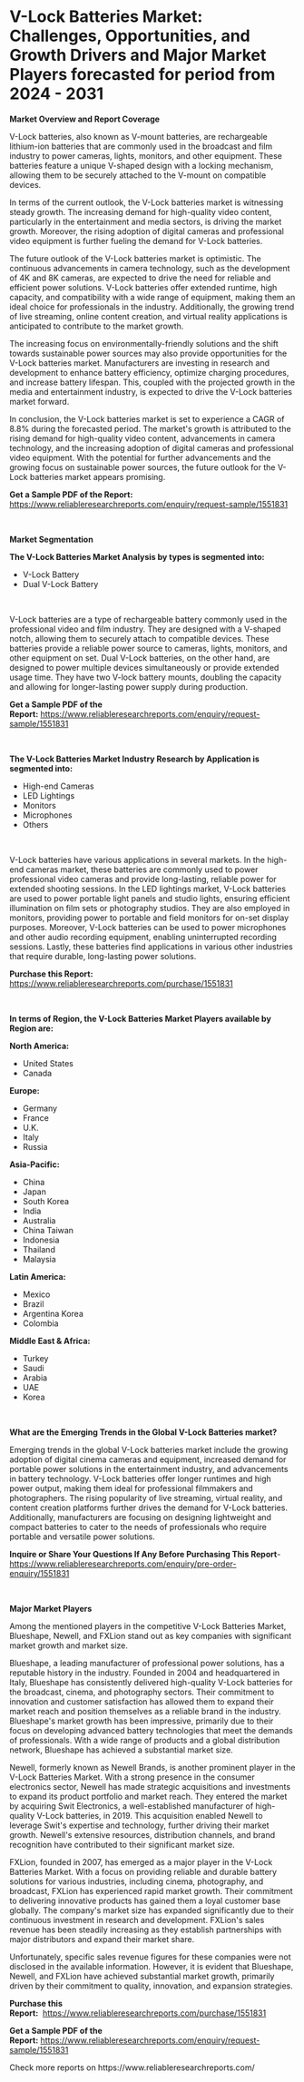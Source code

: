 <p><h1>V-Lock Batteries Market: Challenges, Opportunities, and Growth Drivers and Major Market Players forecasted for period from 2024 - 2031</h1></p><p><strong>Market Overview and Report Coverage</strong></p>
<p><p>V-Lock batteries, also known as V-mount batteries, are rechargeable lithium-ion batteries that are commonly used in the broadcast and film industry to power cameras, lights, monitors, and other equipment. These batteries feature a unique V-shaped design with a locking mechanism, allowing them to be securely attached to the V-mount on compatible devices.</p><p>In terms of the current outlook, the V-Lock batteries market is witnessing steady growth. The increasing demand for high-quality video content, particularly in the entertainment and media sectors, is driving the market growth. Moreover, the rising adoption of digital cameras and professional video equipment is further fueling the demand for V-Lock batteries.</p><p>The future outlook of the V-Lock batteries market is optimistic. The continuous advancements in camera technology, such as the development of 4K and 8K cameras, are expected to drive the need for reliable and efficient power solutions. V-Lock batteries offer extended runtime, high capacity, and compatibility with a wide range of equipment, making them an ideal choice for professionals in the industry. Additionally, the growing trend of live streaming, online content creation, and virtual reality applications is anticipated to contribute to the market growth.</p><p>The increasing focus on environmentally-friendly solutions and the shift towards sustainable power sources may also provide opportunities for the V-Lock batteries market. Manufacturers are investing in research and development to enhance battery efficiency, optimize charging procedures, and increase battery lifespan. This, coupled with the projected growth in the media and entertainment industry, is expected to drive the V-Lock batteries market forward.</p><p>In conclusion, the V-Lock batteries market is set to experience a CAGR of 8.8% during the forecasted period. The market's growth is attributed to the rising demand for high-quality video content, advancements in camera technology, and the increasing adoption of digital cameras and professional video equipment. With the potential for further advancements and the growing focus on sustainable power sources, the future outlook for the V-Lock batteries market appears promising.</p></p>
<p><strong>Get a Sample PDF of the Report:</strong> <a href="https://www.reliableresearchreports.com/enquiry/request-sample/1551831">https://www.reliableresearchreports.com/enquiry/request-sample/1551831</a></p>
<p>&nbsp;</p>
<p><strong>Market Segmentation</strong></p>
<p><strong>The V-Lock Batteries Market Analysis by types is segmented into:</strong></p>
<p><ul><li>V-Lock Battery</li><li>Dual V-Lock Battery</li></ul></p>
<p>&nbsp;</p>
<p><p>V-Lock batteries are a type of rechargeable battery commonly used in the professional video and film industry. They are designed with a V-shaped notch, allowing them to securely attach to compatible devices. These batteries provide a reliable power source to cameras, lights, monitors, and other equipment on set. Dual V-Lock batteries, on the other hand, are designed to power multiple devices simultaneously or provide extended usage time. They have two V-lock battery mounts, doubling the capacity and allowing for longer-lasting power supply during production.</p></p>
<p><strong>Get a Sample PDF of the Report:</strong>&nbsp;<a href="https://www.reliableresearchreports.com/enquiry/request-sample/1551831">https://www.reliableresearchreports.com/enquiry/request-sample/1551831</a></p>
<p>&nbsp;</p>
<p><strong>The V-Lock Batteries Market Industry Research by Application is segmented into:</strong></p>
<p><ul><li>High-end Cameras</li><li>LED Lightings</li><li>Monitors</li><li>Microphones</li><li>Others</li></ul></p>
<p>&nbsp;</p>
<p><p>V-Lock batteries have various applications in several markets. In the high-end cameras market, these batteries are commonly used to power professional video cameras and provide long-lasting, reliable power for extended shooting sessions. In the LED lightings market, V-Lock batteries are used to power portable light panels and studio lights, ensuring efficient illumination on film sets or photography studios. They are also employed in monitors, providing power to portable and field monitors for on-set display purposes. Moreover, V-Lock batteries can be used to power microphones and other audio recording equipment, enabling uninterrupted recording sessions. Lastly, these batteries find applications in various other industries that require durable, long-lasting power solutions.</p></p>
<p><strong>Purchase this Report:</strong>&nbsp; <a href="https://www.reliableresearchreports.com/purchase/1551831">https://www.reliableresearchreports.com/purchase/1551831</a></p>
<p>&nbsp;</p>
<p><strong>In terms of Region, the V-Lock Batteries Market Players available by Region are:</strong></p>
<p>
    <p> <strong> North America: </strong>
        <ul>
            <li>United States</li>
            <li>Canada</li>
        </ul>
        </p> 
    <p> <strong> Europe: </strong>
        <ul>
            <li>Germany</li>
            <li>France</li>
            <li>U.K.</li>
            <li>Italy</li>
            <li>Russia</li>
        </ul>
        </p> 
    <p> <strong> Asia-Pacific: </strong>
        <ul>
            <li>China</li>
            <li>Japan</li>
            <li>South Korea</li>
            <li>India</li>
            <li>Australia</li>
            <li>China Taiwan</li>
            <li>Indonesia</li>
            <li>Thailand</li>
            <li>Malaysia</li>
        </ul>
        </p> 
    <p> <strong> Latin America: </strong>
        <ul>
            <li>Mexico</li>
            <li>Brazil</li>
            <li>Argentina Korea</li>
            <li>Colombia</li>
        </ul>
        </p> 
    <p> <strong> Middle East & Africa: </strong>
        <ul>
            <li>Turkey</li>
            <li>Saudi</li>
            <li>Arabia</li>
            <li>UAE</li>
            <li>Korea</li>
        </ul>
    </p>
    </p>
<p>&nbsp;</p>
<p><strong>What are the Emerging Trends in the Global V-Lock Batteries market?</strong></p>
<p><p>Emerging trends in the global V-Lock batteries market include the growing adoption of digital cinema cameras and equipment, increased demand for portable power solutions in the entertainment industry, and advancements in battery technology. V-Lock batteries offer longer runtimes and high power output, making them ideal for professional filmmakers and photographers. The rising popularity of live streaming, virtual reality, and content creation platforms further drives the demand for V-Lock batteries. Additionally, manufacturers are focusing on designing lightweight and compact batteries to cater to the needs of professionals who require portable and versatile power solutions.</p></p>
<p><strong>Inquire or Share Your Questions If Any Before Purchasing This Report</strong>- <a href="https://www.reliableresearchreports.com/enquiry/pre-order-enquiry/1551831">https://www.reliableresearchreports.com/enquiry/pre-order-enquiry/1551831</a></p>
<p>&nbsp;</p>
<p><strong>Major Market Players</strong></p>
<p><p>Among the mentioned players in the competitive V-Lock Batteries Market, Blueshape, Newell, and FXLion stand out as key companies with significant market growth and market size.</p><p>Blueshape, a leading manufacturer of professional power solutions, has a reputable history in the industry. Founded in 2004 and headquartered in Italy, Blueshape has consistently delivered high-quality V-Lock batteries for the broadcast, cinema, and photography sectors. Their commitment to innovation and customer satisfaction has allowed them to expand their market reach and position themselves as a reliable brand in the industry. Blueshape's market growth has been impressive, primarily due to their focus on developing advanced battery technologies that meet the demands of professionals. With a wide range of products and a global distribution network, Blueshape has achieved a substantial market size.</p><p>Newell, formerly known as Newell Brands, is another prominent player in the V-Lock Batteries Market. With a strong presence in the consumer electronics sector, Newell has made strategic acquisitions and investments to expand its product portfolio and market reach. They entered the market by acquiring Swit Electronics, a well-established manufacturer of high-quality V-Lock batteries, in 2019. This acquisition enabled Newell to leverage Swit's expertise and technology, further driving their market growth. Newell's extensive resources, distribution channels, and brand recognition have contributed to their significant market size.</p><p>FXLion, founded in 2007, has emerged as a major player in the V-Lock Batteries Market. With a focus on providing reliable and durable battery solutions for various industries, including cinema, photography, and broadcast, FXLion has experienced rapid market growth. Their commitment to delivering innovative products has gained them a loyal customer base globally. The company's market size has expanded significantly due to their continuous investment in research and development. FXLion's sales revenue has been steadily increasing as they establish partnerships with major distributors and expand their market share.</p><p>Unfortunately, specific sales revenue figures for these companies were not disclosed in the available information. However, it is evident that Blueshape, Newell, and FXLion have achieved substantial market growth, primarily driven by their commitment to quality, innovation, and expansion strategies.</p></p>
<p><strong>Purchase this Report:</strong>&nbsp;&nbsp;<a href="https://www.reliableresearchreports.com/purchase/1551831">https://www.reliableresearchreports.com/purchase/1551831</a></p>
<p></p>
<p><strong>Get a Sample PDF of the Report:</strong>&nbsp;<a href="https://www.reliableresearchreports.com/enquiry/request-sample/1551831">https://www.reliableresearchreports.com/enquiry/request-sample/1551831</a></p>
<p>Check more reports on https://www.reliableresearchreports.com/</p>